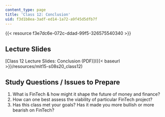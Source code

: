 ```yaml
---
content_type: page
title: 'Class 12: Conclusion'
uid: f3d1b8ea-3adf-ed14-1a72-a9f45d5dfb7f
---
```


{{< resource f3e7dc6e-072c-ddad-99f5-326575540340 >}}

Lecture Slides
--------------

[Class 12 Lecture Slides: Conclusion (PDF)]({{< baseurl >}}/resources/mit15-s08s20_class12)

Study Questions / Issues to Prepare
-----------------------------------

1.  What is FinTech & how might it shape the future of money and finance?
2.  How can one best assess the viability of particular FinTech project?
3.  Has this class met your goals? Has it made you more bullish or more bearish on FinTech?